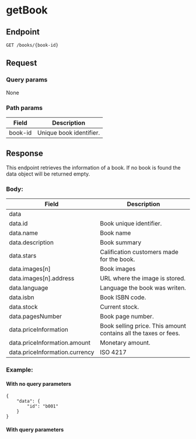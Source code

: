 
# getBook

  

## Endpoint

    GET /books/{book-id}

  
## Request

### Query params
  

None

### Path params
  

| Field | Description |
|--|--|
| book-id | Unique book identifier. |
  
## Response


This endpoint retrieves the information of a book. If no book is found the data object will be returned empty.


### Body:

| Field | Description |
|--|--|
| data | |
| data.id | Book unique identifier. |
| data.name | Book name |
| data.description | Book summary |
| data.stars | Calification customers made for the book. |
| data.images[n] | Book images |
| data.images[n].address| URL where the image is stored. |
| data.language| Language the book was writen. |
| data.isbn| Book ISBN code. |
| data.stock| Current stock. |
| data.pagesNumber| Book page number. |
| data.priceInformation| Book selling price. This amount contains all the taxes or fees. |
| data.priceInformation.amount| Monetary amount. |
| data.priceInformation.currency| ISO 4217 |

 

### Example:

  

#### With no query parameters

    {
	    "data": {
			"id": "b001"
		}
	}

  
  

#### With query parameters